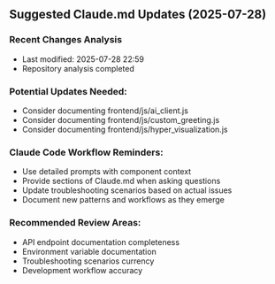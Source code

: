 
## Suggested Claude.md Updates (2025-07-28)

### Recent Changes Analysis
- Last modified: 2025-07-28 22:59
- Repository analysis completed

### Potential Updates Needed:
- Consider documenting frontend/js/ai_client.js
- Consider documenting frontend/js/custom_greeting.js
- Consider documenting frontend/js/hyper_visualization.js

### Claude Code Workflow Reminders:
- Use detailed prompts with component context
- Provide sections of Claude.md when asking questions
- Update troubleshooting scenarios based on actual issues
- Document new patterns and workflows as they emerge

### Recommended Review Areas:
- API endpoint documentation completeness
- Environment variable documentation
- Troubleshooting scenarios currency
- Development workflow accuracy
